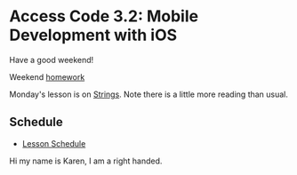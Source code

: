 # Access Code 3.2: Mobile Development with iOS

Have a good weekend!

Weekend [homework](/homework/week-1-homework.md)

Monday's lesson is on [Strings](/lessons/strings). Note there is a little more reading than usual. 

## Schedule

- [Lesson Schedule](schedule.md)

Hi my name is Karen, I am a right handed. 


